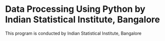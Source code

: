 # Data Processing Using Python by Indian Statistical Institute, Bangalore
This program is conducted  by Indian Statistical Institute, Bangalore
